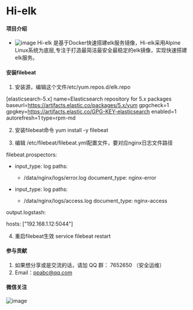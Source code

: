 # Hi-elk

#### 项目介绍
- ![image](https://github.com/ppabc/Hi-elk/raw/master/images/Hi-elk.png)
Hi-elk 是基于Docker快速搭建elk服务镜像，Hi-elk采用Alpine Linux系统为底层,专注于打造最简洁最安全最稳定的elk镜像，实现快速搭建elk服务。


#### 安装filebeat
1. 安装源，编辑这个文件/etc/yum.repos.d/elk.repo

[elasticsearch-5.x]
name=Elasticsearch repository for 5.x packages
baseurl=https://artifacts.elastic.co/packages/5.x/yum
gpgcheck=1
gpgkey=https://artifacts.elastic.co/GPG-KEY-elasticsearch
enabled=1
autorefresh=1
type=rpm-md


2. 安装filebeat命令
yum install -y filebeat


3. 编辑 /etc/filebeat/filebeat.yml配置文件，要对应nginx日志文件路径

filebeat.prospectors:

- input_type: log
  paths:
    - /data/nginx/logs/error.log
  document_type: nginx-error

- input_type: log
  paths:
    - /data/nginx/logs/access.log
  document_type: nginx-access

output.logstash:

  hosts: ["192.168.1.12:5044"]


4. 重启filebeat生效
service  filebeat  restart
					  
					  

#### 参与贡献

1. 如果想分享或是交流的话，请加 QQ 群： 7652650 （安全运维）
2. Email：ppabc@qq.com

#### 微信关注

![image](https://git.oschina.net/aqztcom/kjyw/raw/master/images/aqzt.jpg)



